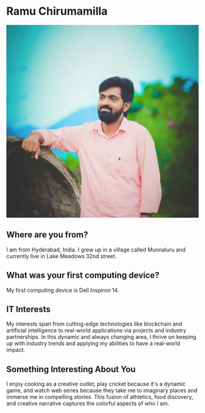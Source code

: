 # Ramu Chirumamilla

![Ramu Chirumamilla](https://github.com/ramu1856/illinoistech-itm/blob/main/itmd-521/tooling-assignment/images/profile.jpg)

## Where are you from?

I am from Hyderabad, India. I grew up in a village called Munnaluru and currently live in Lake Meadows 32nd street.

## What was your first computing device?

My first computing device is Dell Inspiron 14.

## IT Interests

My interests span from cutting-edge technologies like blockchain and artificial intelligence to real-world applications via projects and industry partnerships. In this dynamic and always changing area, I thrive on keeping up with industry trends and applying my abilities to have a real-world impact.

## Something Interesting About You

I enjoy cooking as a creative outlet, play cricket because it's a dynamic game, and watch web series because they take me to imaginary places and immerse me in compelling stories. This fusion of athletics, food discovery, and creative narrative captures the colorful aspects of who I am.

